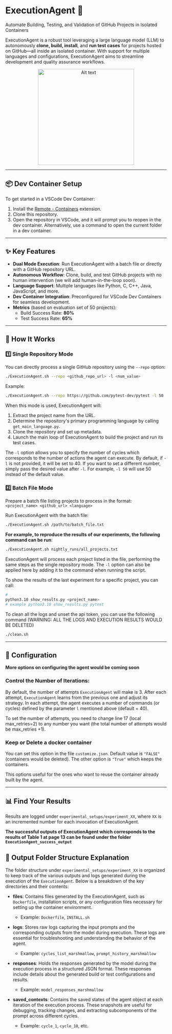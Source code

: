 # ExecutionAgent 🚀  
Automate Building, Testing, and Validation of GitHub Projects in Isolated Containers  

ExecutionAgent is a robust tool leveraging a large language model (LLM) to autonomously **clone, build, install**, and **run test cases** for projects hosted on GitHub—all inside an isolated container. With support for multiple languages and configurations, ExecutionAgent aims to streamline development and quality assurance workflows.  
<div style="text-align: center;">
  <img src="execution_agent.png" alt="Alt text" width="300" height="300">
</div>

---

## 📦 Dev Container Setup  
To get started in a VSCode Dev Container:  
1. Install the [Remote - Containers](https://code.visualstudio.com/docs/remote/containers) extension.  
2. Clone this repository.  
3. Open the repository in VSCode, and it will prompt you to reopen in the dev container. Alternatively, use a command to open the current folder in a dev container.  

---

## ✨ Key Features  
- **Dual Mode Execution**: Run ExecutionAgent with a batch file or directly with a GitHub repository URL.  
- **Autonomous Workflow**: Clone, build, and test GitHub projects with no human intervention (we will add human-in-the-loop soon).
- **Language Support**: Multiple languages like Python, C, C++, Java, JavaScript, and more.  
- **Dev Container Integration**: Preconfigured for VSCode Dev Containers for seamless development.  
- **Metrics** (based on evaluation set of 50 projects):  
  - Build Success Rate: **80%**  
  - Test Success Rate: **65%**  

---

## 🚀 How It Works  

### 1️⃣ Single Repository Mode  
You can directly process a single GitHub repository using the `--repo` option:  
```bash
./ExecutionAgent.sh --repo <github_repo_url> -l <num_value>
```  
Example:  
```bash
./ExecutionAgent.sh --repo https://github.com/pytest-dev/pytest -l 50
```  

When this mode is used, ExecutionAgent will:  
1. Extract the project name from the URL.  
2. Determine the repository's primary programming language by calling `get_main_language.py`.  
3. Clone the repository and set up metadata.  
4. Launch the main loop of ExecutionAgent to build the project and run its test cases.  

The `-l` option allows you to specify the number of cycles which corresponds to the number of actions the agent can execute. By default, if `-l` is not provided, it will be set to 40. If you want to set a different number, simply pass the desired value after `-l`. For example, `-l 50` will use 50 instead of the default value.  

### 2️⃣ Batch File Mode  
Prepare a batch file listing projects to process in the format:  
`<project_name> <github_url> <language>`  

Run ExecutionAgent with the batch file:  
```bash
./ExecutionAgent.sh /path/to/batch_file.txt
```  

**For example, to reproduce the results of our experiments, the following command can be run**:
```bash
./ExecutionAgent.sh nightly_runs/all_projects.txt
```

ExecutionAgent will process each project listed in the file, performing the same steps as the single repository mode. The `-l` option can also be applied here by adding it to the command when running the script.

To show the results of the last experiment for a specific project, you can call:
```sh
#
python3.10 show_results.py <project_name>
# example python3.10 show_results.py pytest
```

To clean all the logs and unset the api token, you can use the following command (WARNING: ALL THE LOGS AND EXECUTION RESULTS WOULD BE DELETED)
```sh
./clean.sh
```

---

## 🔧 Configuration 

**More options on configuring the agent would be coming soon**

### Control the Number of Iterations:
By default, the number of attempts `ExecutionAgent` will make is 3. After each attempt, `ExecutionAgent` learns from the previous one and adjust its strategy.
In each attempt, the agent executes a number of commands (or cycles) defined by the parameter `l` mentioned above (default = 40).

To set the number of attempts, you need to change line 17 (local max_retries=2) to any number you want (the total number of attempts would be max_retries +1).

### Keep or Delete a docker container
You can set this option in the file `customize.json`. Default value is `"FALSE"` (containers would be deleted). The other option is `"True"` which keeps the containers.

This options useful for the ones who want to reuse the container already built by the agent.

---

## 📊 Find Your Results  

Results are logged under `experimental_setups/experiment_XX`, where `XX` is an incremented number for each invocation of ExecutionAgent.

**The successful outputs of ExecutionAgent which corresponds to the results of Table 1 at page 13 can be found under the folder `ExecutionAgent_success_output`**

## 📁 Output Folder Structure Explanation  

The folder structure under `experimental_setups/experiment_XX` is organized to keep track of the various outputs and logs generated during the execution of the `ExecutionAgent`. Below is a breakdown of the key directories and their contents:  

- **files**: Contains files generated by the ExecutionAgent, such as `Dockerfile`, installation scripts, or any configuration files necessary for setting up the container environment.  
  - Example: `Dockerfile`, `INSTALL.sh`   

- **logs**: Stores raw logs capturing the input prompts and the corresponding outputs from the model during execution. These logs are essential for troubleshooting and understanding the behavior of the agent.  
  - Example: `cycles_list_marshmallow`, `prompt_history_marshmallow`  

- **responses**: Holds the responses generated by the model during the execution process in a structured JSON format. These responses include details about the generated build or test configurations and results.  
  - Example: `model_responses_marshmallow`  

- **saved_contexts**: Contains the saved states of the agent object at each iteration of the execution process. These snapshots are useful for debugging, tracking changes, and extracting subcomponents of the prompt across different cycles.  
  - Example: `cycle_1`, `cycle_10`, etc.  

